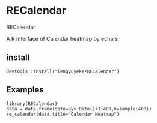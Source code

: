 # RECalendar
RECalendar

A R interface of Calendar heatmap by echars.

## install 

```
devtools::install("lengyuyeke/RECalendar")
```

## Examples 
```
library(RECalendar)
data = data.frame(date=Sys.Date()+1:400,n=sample(400))
re_calendar(data,title="Calendar Heatmap")
```
